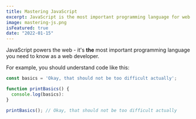```yaml
---
title: Mastering JavaScript
excerpt: JavaScript is the most important programming language for web development. You probably don't know it well enough!
image: mastering-js.png
isFeatured: true
date: "2022-01-15"
---
```


JavaScript powers the web - it's **the** most important programming language you need to know as a web developer.

For example, you should understand code like this:

```js
const basics = 'Okay, that should not be too difficult actually';

function printBasics() {
  console.log(basics):
}

printBasics(); // Okay, that should not be too difficult actually
```


